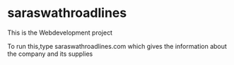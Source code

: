 # saraswathroadlines
This is the Webdevelopment project

To run this,type saraswathroadlines.com
which gives the information about the company and its supplies
